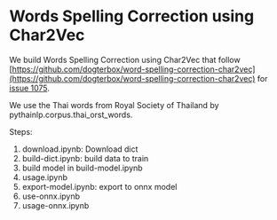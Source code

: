 # Words Spelling Correction using Char2Vec

We build Words Spelling Correction using Char2Vec that follow [https://github.com/dogterbox/word-spelling-correction-char2vec](https://github.com/dogterbox/word-spelling-correction-char2vec) for [issue 1075](https://github.com/PyThaiNLP/pythainlp/issues/1075).


We use the Thai words from Royal Society of Thailand by pythainlp.corpus.thai_orst_words.


Steps:

1. download.ipynb: Download dict
2. build-dict.ipynb: build data to train
3. build model in build-model.ipynb
4. usage.ipynb
5. export-model.ipynb: export to onnx model
6. use-onnx.ipynb
7. usage-onnx.ipynb